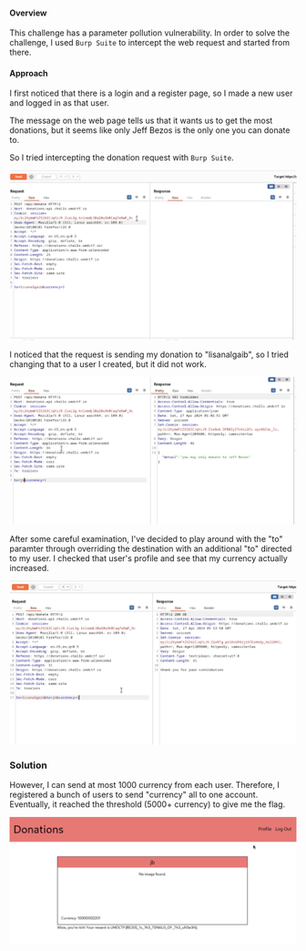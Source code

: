 #### Overview
This challenge has a parameter pollution vulnerability. In order to solve the challenge, I used `Burp Suite` to intercept the web request and started from there. 

#### Approach
I first noticed that there is a login and a register page, so I made a new user and logged in as that user.

The message on the web page tells us that it wants us to get the most donations, but it seems like only Jeff Bezos is the only one you can donate to.

So I tried intercepting the donation request with `Burp Suite`.


![web1_1](/UMDCTF/images/web1_1.png)

I noticed that the request is sending my donation to "lisanalgaib", so I tried changing that to a user I created, but it did not work.

![web1_1](/UMDCTF/images/web1_2.png)

After some careful examination, I've decided to play around with the "to" paramter through overriding the destination with an additional "to" directed to my user. I checked that user's profile and see that my currency actually increased.

![web1_1](/UMDCTF/images/web1_3.png)


### Solution

However, I can send at most 1000 currency from each user. Therefore, I registered a bunch of users to send "currency" all to one account. Eventually, it reached the threshold (5000+ currency) to give me the flag.

![web1_1](/UMDCTF/images/web1_4.png)


